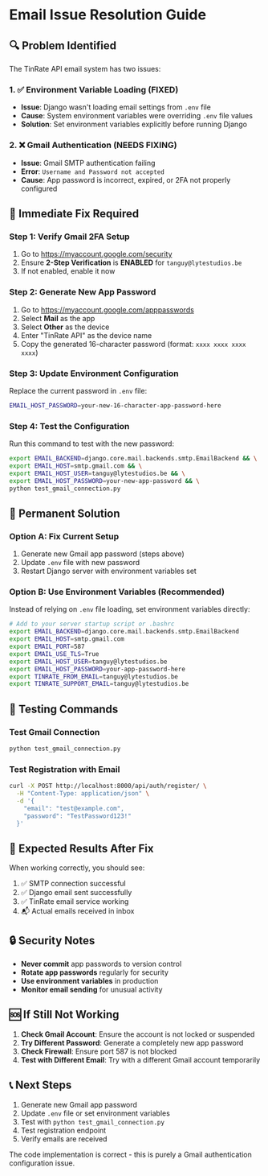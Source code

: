 # Email Issue Resolution Guide

## 🔍 Problem Identified

The TinRate API email system has two issues:

### 1. ✅ Environment Variable Loading (FIXED)
- **Issue**: Django wasn't loading email settings from `.env` file
- **Cause**: System environment variables were overriding `.env` file values
- **Solution**: Set environment variables explicitly before running Django

### 2. ❌ Gmail Authentication (NEEDS FIXING)
- **Issue**: Gmail SMTP authentication failing
- **Error**: `Username and Password not accepted`
- **Cause**: App password is incorrect, expired, or 2FA not properly configured

## 🔧 Immediate Fix Required

### Step 1: Verify Gmail 2FA Setup
1. Go to https://myaccount.google.com/security
2. Ensure **2-Step Verification** is **ENABLED** for `tanguy@lytestudios.be`
3. If not enabled, enable it now

### Step 2: Generate New App Password
1. Go to https://myaccount.google.com/apppasswords
2. Select **Mail** as the app
3. Select **Other** as the device
4. Enter "TinRate API" as the device name
5. Copy the generated 16-character password (format: `xxxx xxxx xxxx xxxx`)

### Step 3: Update Environment Configuration
Replace the current password in `.env` file:
```bash
EMAIL_HOST_PASSWORD=your-new-16-character-app-password-here
```

### Step 4: Test the Configuration
Run this command to test with the new password:
```bash
export EMAIL_BACKEND=django.core.mail.backends.smtp.EmailBackend && \
export EMAIL_HOST=smtp.gmail.com && \
export EMAIL_HOST_USER=tanguy@lytestudios.be && \
export EMAIL_HOST_PASSWORD=your-new-app-password && \
python test_gmail_connection.py
```

## 🚀 Permanent Solution

### Option A: Fix Current Setup
1. Generate new Gmail app password (steps above)
2. Update `.env` file with new password
3. Restart Django server with environment variables set

### Option B: Use Environment Variables (Recommended)
Instead of relying on `.env` file loading, set environment variables directly:

```bash
# Add to your server startup script or .bashrc
export EMAIL_BACKEND=django.core.mail.backends.smtp.EmailBackend
export EMAIL_HOST=smtp.gmail.com
export EMAIL_PORT=587
export EMAIL_USE_TLS=True
export EMAIL_HOST_USER=tanguy@lytestudios.be
export EMAIL_HOST_PASSWORD=your-app-password-here
export TINRATE_FROM_EMAIL=tanguy@lytestudios.be
export TINRATE_SUPPORT_EMAIL=tanguy@lytestudios.be
```

## 🧪 Testing Commands

### Test Gmail Connection
```bash
python test_gmail_connection.py
```

### Test Registration with Email
```bash
curl -X POST http://localhost:8000/api/auth/register/ \
  -H "Content-Type: application/json" \
  -d '{
    "email": "test@example.com",
    "password": "TestPassword123!"
  }'
```

## 📧 Expected Results After Fix

When working correctly, you should see:
1. ✅ SMTP connection successful
2. ✅ Django email sent successfully
3. ✅ TinRate email service working
4. 📬 Actual emails received in inbox

## 🔒 Security Notes

- **Never commit** app passwords to version control
- **Rotate app passwords** regularly for security
- **Use environment variables** in production
- **Monitor email sending** for unusual activity

## 🆘 If Still Not Working

1. **Check Gmail Account**: Ensure the account is not locked or suspended
2. **Try Different Password**: Generate a completely new app password
3. **Check Firewall**: Ensure port 587 is not blocked
4. **Test with Different Email**: Try with a different Gmail account temporarily

## 📞 Next Steps

1. Generate new Gmail app password
2. Update `.env` file or set environment variables
3. Test with `python test_gmail_connection.py`
4. Test registration endpoint
5. Verify emails are received

The code implementation is correct - this is purely a Gmail authentication configuration issue.
